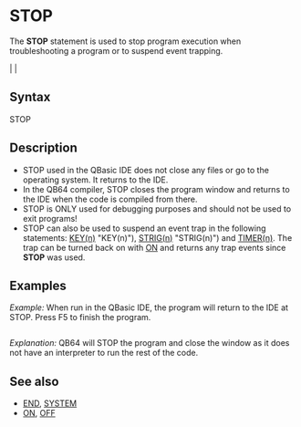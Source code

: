 # STOP

The **STOP** statement is used to stop program execution when troubleshooting a program or to suspend event trapping.

  

|  |

## Syntax

STOP
  

## Description

* STOP used in the QBasic IDE does not close any files or go to the operating system. It returns to the IDE.
* In the QB64 compiler, STOP closes the program window and returns to the IDE when the code is compiled from there.
* STOP is ONLY used for debugging purposes and should not be used to exit programs!
* STOP can also be used to suspend an event trap in the following statements: [KEY(n)](KEY(n).md) "KEY(n)"), [STRIG(n)](STRIG(n).md) "STRIG(n)") and [TIMER(n)](TIMER(n).md). The trap can be turned back on with [ON](ON.md) and returns any trap events since **STOP** was used.

  

## Examples

*Example:* When run in the QBasic IDE, the program will return to the IDE at STOP. Press F5 to finish the program.

``` [PRINT](PRINT.md) "start"  [SLEEP](SLEEP.md) 3  STOP  [PRINT](PRINT.md) "resumed"  
```

*Explanation:* QB64 will STOP the program and close the window as it does not have an interpreter to run the rest of the code.
  

## See also

* [END](END.md), [SYSTEM](SYSTEM.md)
* [ON](ON.md), [OFF](OFF.md)

  
